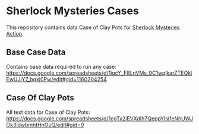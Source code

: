 # Sherlock Mysteries Cases

This repository contains data Case of Clay Pots for [Sherlock Mysteries Action](https://assistant.google.com/services/a/uid/000000b0ff87b6b1).

## Base Case Data
Contains base data required to run any case:
https://docs.google.com/spreadsheets/d/1igcY_F8LnVMs_9C1wqlkarZTEQklEwUJiY7_bqxj0Pw/edit#gid=1160204254

## Case Of Clay Pots
All text data for Case of Clay Pots:
https://docs.google.com/spreadsheets/d/1cgTx2iEVXdIh7QeppYlsi1eNhUWJOk3idwbmhtHnOuQ/edit#gid=0
